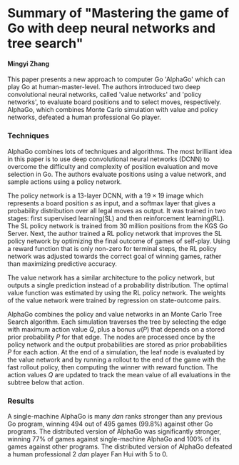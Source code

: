# Summary of "Mastering the game of Go with deep neural networks and tree search"
#### Mingyi Zhang

This paper presents a new approach to computer Go 'AlphaGo' which can play Go at human-master-level. The authors introduced two deep convolutional neural networks, called 'value networks' and 'policy networks', to evaluate board positions and to select moves, respectively. AlphaGo, which combines Monte Carlo simulation with value and policy networks, defeated a human professional Go player.

### Techniques
AlphaGo combines lots of techniques and algorithms. The most brilliant idea in this paper is to use deep convolutional neural networks (DCNN) to overcome the difficulty and complexity of position evaluation and move selection in Go. The authors evaluate positions using a value network, and sample actions using a policy network.

The policy network is a 13-layer DCNN, with a $19\times 19$ image which represents a board position $s$ as input, and a softmax layer that gives a probability distribution over all legal moves as output. It was trained in two stages: first supervised learning(SL) and then reinforcement learning(RL). The SL policy network is trained from 30 million positions from the KGS Go Server. Next, the author trained a RL policy network that improves the SL policy network by optimizing the final outcome of games of self-play. Using a reward function that is only non-zero for terminal steps, the RL policy network was adjusted towards the correct goal of winning games, rather than maximizing predictive accuracy.

The value network has a similar architecture to the policy network, but outputs a single prediction instead of a probability distribution. The optimal value function was estimated by using the RL policy network. The weights of the value network were trained by regression on state-outcome pairs.

AlphaGo combines the policy and value networks in an Monte Carlo Tree Search algorithm. Each simulation traverses the tree by selecting the edge with maximum action value $Q$, plus a bonus $u(P)$ that depends on a stored prior probability $P$ for that edge. The nodes are processed once by the policy network and the output probabilities are stored as prior probabilities $P$ for each action. At the end of a simulation, the leaf node is evaluated by the value network and by running a rollout to the end of the game with the fast rollout policy, then computing the winner with reward function. The action values $Q$ are updated to track the mean value of all evaluations in the subtree below that action.

### Results
A single-machine AlphaGo is many *dan* ranks stronger than any previous Go program, winning 494 out of 495 games (99.8%) against other Go programs. The distributed version of AlphaGo was significantly stronger, winning 77% of games against single-machine AlphaGo and 100% of its games against other programs. The distributed version of AlphaGo defeated a human professional 2 *dan* player Fan Hui with 5 to 0. 
